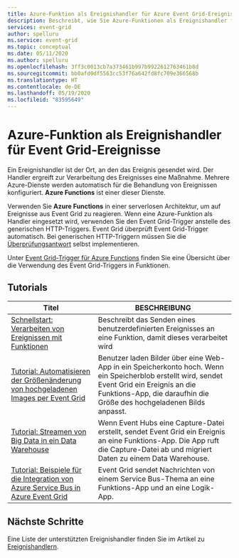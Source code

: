 ```yaml
---
title: Azure-Funktion als Ereignishandler für Azure Event Grid-Ereignisse
description: Beschreibt, wie Sie Azure-Funktionen als Ereignishandler für Event Grid-Ereignisse verwenden können.
services: event-grid
author: spelluru
ms.service: event-grid
ms.topic: conceptual
ms.date: 05/11/2020
ms.author: spelluru
ms.openlocfilehash: 3ff3c0013cb7a373461b997b9922612763461b8d
ms.sourcegitcommit: bb0afd0df5563cc53f76a642fd8fc709e366568b
ms.translationtype: HT
ms.contentlocale: de-DE
ms.lasthandoff: 05/19/2020
ms.locfileid: "83595649"
---
```

# <a name="azure-function-as-an-event-handler-for-event-grid-events"></a>Azure-Funktion als Ereignishandler für Event Grid-Ereignisse

Ein Ereignishandler ist der Ort, an den das Ereignis gesendet wird. Der Handler ergreift zur Verarbeitung des Ereignisses eine Maßnahme. Mehrere Azure-Dienste werden automatisch für die Behandlung von Ereignissen konfiguriert. **Azure Functions** ist einer dieser Dienste. 

Verwenden Sie **Azure Functions** in einer serverlosen Architektur, um auf Ereignisse aus Event Grid zu reagieren. Wenn eine Azure-Funktion als Handler eingesetzt wird, verwenden Sie den Event Grid-Trigger anstelle des generischen HTTP-Triggers. Event Grid überprüft Event Grid-Trigger automatisch. Bei generischen HTTP-Triggern müssen Sie die [Überprüfungsantwort](webhook-event-delivery.md) selbst implementieren.

Unter [Event Grid-Trigger für Azure Functions](../azure-functions/functions-bindings-event-grid.md) finden Sie eine Übersicht über die Verwendung des Event Grid-Triggers in Funktionen.

## <a name="tutorials"></a>Tutorials

|Titel  |BESCHREIBUNG  |
|---------|---------|
| [Schnellstart: Verarbeiten von Ereignissen mit Funktionen](custom-event-to-function.md) | Beschreibt das Senden eines benutzerdefinierten Ereignisses an eine Funktion, damit dieses verarbeitet wird |
| [Tutorial: Automatisieren der Größenänderung von hochgeladenen Images per Event Grid](resize-images-on-storage-blob-upload-event.md) | Benutzer laden Bilder über eine Web-App in ein Speicherkonto hoch. Wenn ein Speicherblob erstellt wird, sendet Event Grid ein Ereignis an die Funktions-App, die daraufhin die Größe des hochgeladenen Bilds anpasst. |
| [Tutorial: Streamen von Big Data in ein Data Warehouse](event-grid-event-hubs-integration.md) | Wenn Event Hubs eine Capture-Datei erstellt, sendet Event Grid ein Ereignis an eine Funktions-App. Die App ruft die Capture-Datei ab und migriert Daten zu einem Data Warehouse. |
| [Tutorial: Beispiele für die Integration von Azure Service Bus in Azure Event Grid](../service-bus-messaging/service-bus-to-event-grid-integration-example.md?toc=%2fazure%2fevent-grid%2ftoc.json) | Event Grid sendet Nachrichten von einem Service Bus-Thema an eine Funktions-App und an eine Logik-App. |


## <a name="next-steps"></a>Nächste Schritte
Eine Liste der unterstützten Ereignishandler finden Sie im Artikel zu [Ereignishandlern](event-handlers.md). 
